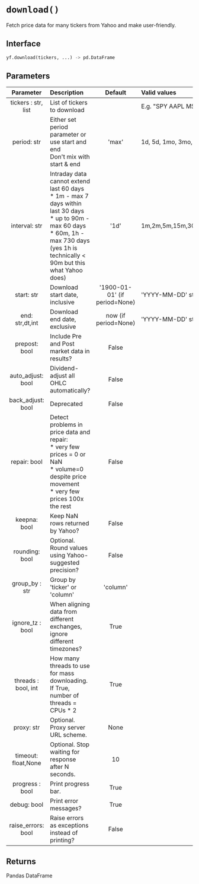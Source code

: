 # `download()`
Fetch price data for many tickers from Yahoo and make user-friendly.

## Interface
```python
yf.download(tickers, ...) -> pd.DataFrame
```

## Parameters
| Parameter  | Description | Default | Valid values | 
| :--------: | :-------- | :------: | :-------- | 
| tickers : str, list | List of tickers to download |  | E.g. "SPY AAPL MSFT", ["SPY", "AAPL", "MSFT"] |
| period: str | Either set period parameter or use start and end <br> Don't mix with start & end | 'max' | 1d, 5d, 1mo, 3mo, 6mo, 1y, 2y, 5y, 10y, ytd, max |
| interval: str | Intraday data cannot extend last 60 days <br> * 1m - max 7 days within last 30 days <br> * up to 90m - max 60 days <br> * 60m, 1h - max 730 days (yes 1h is technically < 90m but this what Yahoo does)| '1d' | 1m,2m,5m,15m,30m,60m,90m,1h,1d,5d,1wk,1mo,3mo | 
| start: str | Download start date, inclusive | '1900-01-01' (if period=None) | 'YYYY-MM-DD' string, _datetime, or epoch | 
| end: str,dt,int | Download end date, exclusive | now (if period=None) | 'YYYY-MM-DD' string, _datetime, or epoch |
| prepost: bool | Include Pre and Post market data in results? | False |  |
| auto_adjust: bool | Dividend-adjust all OHLC automatically? | False |  |
| back_adjust: bool | Deprecated | False |  |
| repair: bool | Detect problems in price data and repair: <br> * very few prices = 0 or NaN <br> * volume=0 despite price movement <br> * very few prices 100x the rest | False ||
| keepna: bool | Keep NaN rows returned by Yahoo?  | False |  |
| rounding: bool | Optional. Round values using Yahoo-suggested precision? | False |  |
| group_by : str | Group by 'ticker' or 'column' | 'column' |  |
| ignore_tz : bool | When aligning data from different exchanges, ignore different timezones? | True | |
| threads : bool, int | How many threads to use for mass downloading. <br> If True, number of threads = CPUs * 2 | True | |
| proxy: str | Optional. Proxy server URL scheme. | None |  |
| timeout: float,None | Optional. Stop waiting for response after N seconds. | 10 |  |
| progress : bool | Print progress bar. | True |  |
| debug: bool | Print error messages? | True |  |
| raise_errors: bool | Raise errors as exceptions instead of printing? | False |  |

## Returns
Pandas DataFrame